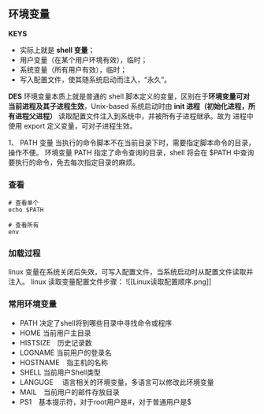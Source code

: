 ## 环境变量
**KEYS**
- 实际上就是 **shell 变量**；
- 用户变量（在某个用户环境有效），临时；
- 系统变量（所有用户有效），临时；
- 写入配置文件，使其随系统启动而注入，“永久”。

**DES**
环境变量本质上就是普通的 shell 脚本定义的变量，区别在于**环境变量可对当前进程及其子进程生效**，Unix-based 系统启动时由 **init 进程（初始化进程，所有进程父进程）** 读取配置文件注入到系统中，并被所有子进程继承。故为
进程中使用 export 定义变量，可对子进程生效。

1、 PATH 变量
当执行的命令脚本不在当前目录下时，需要指定脚本命令的目录，操作不便。
环境变量 PATH 指定了命令查询的目录，shell 将会在 $PATH 中查询要执行的命令，免去每次指定目录的麻烦。

### 查看
```
# 查看单个
echo $PATH

# 查看所有
env
```

### 加载过程
linux 变量在系统关闭后失效，可写入配置文件，当系统启动时从配置文件读取并注入。
linux 读取变量配置文件步骤：
![[Linux读取配置顺序.png]]

### 常用环境变量
- PATH 决定了shell将到哪些目录中寻找命令或程序   
- HOME 当前用户主目录   
- HISTSIZE　历史记录数   
- LOGNAME 当前用户的登录名   
- HOSTNAME　指主机的名称   
- SHELL 当前用户Shell类型   
- LANGUGE 　语言相关的环境变量，多语言可以修改此环境变量   
- MAIL　当前用户的邮件存放目录   
- PS1　基本提示符，对于root用户是#，对于普通用户是$